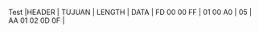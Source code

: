 Test
|HEADER      | TUJUAN   | LENGTH | DATA           |
 FD 00 00 FF | 01 00 A0 | 05     | AA 01 02 0D 0F | 